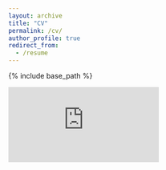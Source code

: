 ```yaml
---
layout: archive
title: "CV"
permalink: /cv/
author_profile: true
redirect_from:
  - /resume
---
```


{% include base_path %}

![pdf](https://16422004.github.io/files/tcc_CV.pdf)
